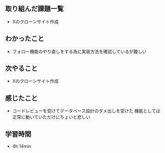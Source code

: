 ## 取り組んだ課題一覧
- Xのクローンサイト作成
## わかったこと
- フォロー機能のやり直しをする為に実装方法を確認しているが難しい
## 次やること
- Xのクローンサイト作成
## 感じたこと
- コードレビューを受けてデータベース設計のダメ出しを受けた
  機能としては正常に動いていただけにちょいと悲しい
## 学習時間
- 4h 14min